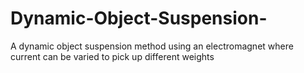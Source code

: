 # Dynamic-Object-Suspension-
 A dynamic object suspension method using an electromagnet where current can be varied to pick up different weights
